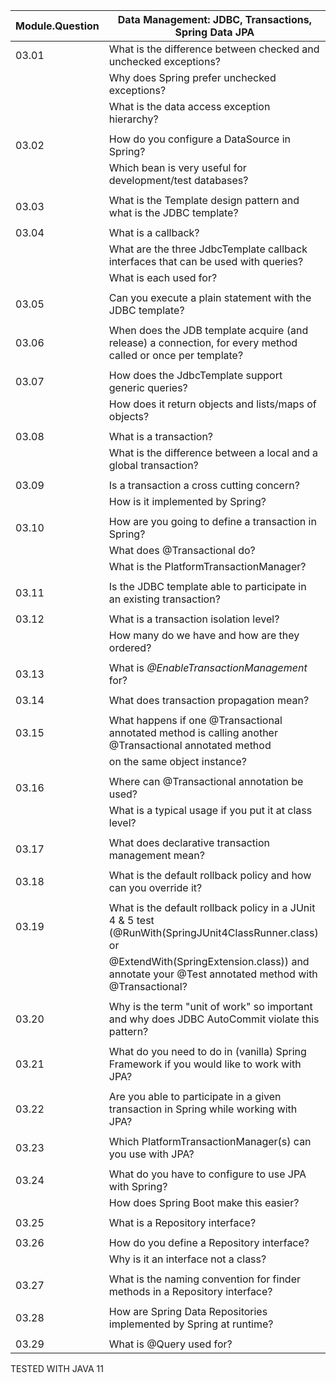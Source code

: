 | Module.Question | Data Management: JDBC, Transactions, Spring Data JPA                                                         |
|-----------------|--------------------------------------------------------------------------------------------------------------|
| 03.01           | What is the difference between checked and unchecked exceptions?                                             |
|                 | Why does Spring prefer unchecked exceptions?                                                                 |
|                 | What is the data access exception hierarchy?                                                                 |
|                 |                                                                                                              |
| 03.02           | How do you configure a DataSource in Spring?                                                                 |
|                 | Which bean is very useful for development/test databases?                                                    |
|                 |                                                                                                              |
| 03.03           | What is the Template design pattern and what is the JDBC template?                                           |
|                 |                                                                                                              |
| 03.04           | What is a callback?                                                                                          |
|                 | What are the three JdbcTemplate callback interfaces that can be used with queries?                           |
|                 | What is each used for?                                                                                       |
|                 |                                                                                                              |
| 03.05           | Can you execute a plain statement with the JDBC template?                                                    |
|                 |                                                                                                              |
| 03.06           | When does the JDB template acquire (and release) a connection, for every method called or once per template? |
|                 |                                                                                                              |
| 03.07           | How does the JdbcTemplate support generic queries?                                                           |
|                 | How does it return objects and lists/maps of objects?                                                        |
|                 |                                                                                                              |
| 03.08           | What is a transaction?                                                                                       |
|                 | What is the difference between a local and a global transaction?                                             |
|                 |                                                                                                              |
| 03.09           | Is a transaction a cross cutting concern?                                                                    |
|                 | How is it implemented by Spring?                                                                             |
|                 |                                                                                                              |
| 03.10           | How are you going to define a transaction in Spring?                                                         |
|                 | What does @Transactional do?                                                                                 |
|                 | What is the PlatformTransactionManager?                                                                      |
|                 |                                                                                                              |
| 03.11           | Is the JDBC template able to participate in an existing transaction?                                         |
|                 |                                                                                                              |
| 03.12           | What is a transaction isolation level?                                                                       |
|                 | How many do we have and how are they ordered?                                                                |
|                 |                                                                                                              |
| 03.13           | What is _@EnableTransactionManagement_ for?                                                                  |
|                 |                                                                                                              |
| 03.14           | What does transaction propagation mean?                                                                      |
|                 |                                                                                                              |
| 03.15           | What happens if one @Transactional annotated method is calling another @Transactional annotated method       |
|                 | on the same object instance?                                                                                 |
|                 |                                                                                                              |
| 03.16           | Where can @Transactional annotation be used?                                                                 |
|                 | What is a typical usage if you put it at class level?                                                        |
|                 |                                                                                                              |
| 03.17           | What does declarative transaction management mean?                                                           |
|                 |                                                                                                              |
| 03.18           | What is the default rollback policy and how can you override it?                                             |
|                 |                                                                                                              |
| 03.19           | What is the default rollback policy in a JUnit 4 & 5 test (@RunWith(SpringJUnit4ClassRunner.class) or        |
|                 | @ExtendWith(SpringExtension.class)) and annotate your @Test annotated method with @Transactional?            |
|                 |                                                                                                              |
| 03.20           | Why is the term "unit of work" so important and why does JDBC AutoCommit violate this pattern?               |
|                 |                                                                                                              |
| 03.21           | What do you need to do in (vanilla) Spring Framework if you would like to work with JPA?                     |
|                 |                                                                                                              |
| 03.22           | Are you able to participate in a given transaction in Spring while working with JPA?                         |
|                 |                                                                                                              |
| 03.23           | Which PlatformTransactionManager(s) can you use with JPA?                                                    |
|                 |                                                                                                              |
| 03.24           | What do you have to configure to use JPA with Spring?                                                        |
|                 | How does Spring Boot make this easier?                                                                       |
|                 |                                                                                                              |
| 03.25           | What is a Repository interface?                                                                              |
|                 |                                                                                                              |
| 03.26           | How do you define a Repository interface?                                                                    |
|                 | Why is it an interface not a class?                                                                          |
|                 |                                                                                                              |
| 03.27           | What is the naming convention for finder methods in a Repository interface?                                  |
|                 |                                                                                                              |
| 03.28           | How are Spring Data Repositories implemented by Spring at runtime?                                           |
|                 |                                                                                                              |
| 03.29           | What is @Query used for?                                                                                     |

TESTED WITH JAVA 11